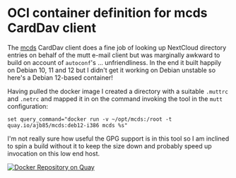 # OCI container definition for mcds CardDav client

The [mcds](https://github.com/t-brown/mcds) CardDav client does a fine job of looking up NextCloud directory entries on behalf of the mutt e-mail client but was marginally awkward to build on account of `autoconf`'s ... unfriendliness. In the end it built happily on Debian 10, 11 and 12 but I didn't get it working on Debian unstable so here's a Debian 12-based container!

Having pulled the docker image I created a directory with a suitable `.muttrc` and `.netrc` and mapped it in on the command invoking the tool in the `mutt` configuration:

```
set query_command="docker run -v ~/opt/mcds:/root -t quay.io/ajb85/mcds:deb12-i386 mcds %s"
```

I'm not really sure how useful the GPG support is in this tool so I am inclined to spin a build without it to keep the size down and probably speed up invocation on this low end host.

[![Docker Repository on Quay](https://quay.io/repository/ajb85/mcds/status "Docker Repository on Quay")](https://quay.io/repository/ajb85/mcds)
